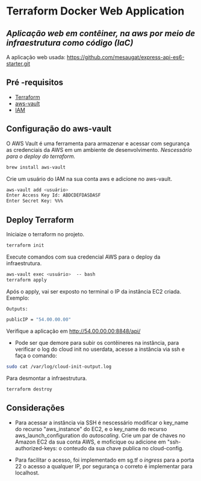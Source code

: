 # Terraform Docker Web Application
## _Aplicação web em contêiner, na aws por meio de infraestrutura como código (IaC)_


A aplicação web usada: https://github.com/mesaugat/express-api-es6-starter.git



##  Pré -requisitos

- [ Terraform ](https://learn.hashicorp.com/tutorials/terraform/install-cli)
- [ aws-vault ](https://github.com/99designs/aws-vault.git)
- [ IAM ](https://docs.aws.amazon.com/pt_br/IAM/latest/UserGuide/id_users_create.html)

##  Configuração do aws-vault 
O AWS Vault é uma ferramenta para armazenar e acessar com segurança as credenciais da AWS em um ambiente de desenvolvimento.
_Nescessário para o deploy do terraform._

```sh
brew install aws-vault
```
Crie um usuário do IAM na sua conta aws e adicione no aws-vault.
```sh
aws-vault add <usuário>
Enter Access Key Id: ABDCDEFDASDASF
Enter Secret Key: %%%
```
##  Deploy Terraform 
Iniciaize o terraform no projeto.
```sh
terraform init
```
Execute comandos com sua credencial AWS para o deploy da infraestrutura.
```sh
aws-vault exec <usuário>  -- bash
terraform apply
```
Após o apply, vai ser exposto no terminal o IP da instância EC2 criada.
Exemplo:
```sh
Outputs:

publicIP = "54.00.00.00"
```
Verifique a aplicação em http://54.00.00.00:8848/api/
- Pode ser que demore para subir os contêineres na instância, para verificar o log do cloud init no userdata, acesse a instância via ssh e faça o comando:
```sh
sudo cat /var/log/cloud-init-output.log
```

Para desmontar a infraestrutura.
```sh
terraform destroy
```
##  Considerações
- Para acessar a instância via SSH é nescessário modificar o key_name do recurso "aws_instance" do EC2, e o key_name do recurso aws_launch_configuration do _autoscaling_. Crie um par de chaves no Amazon EC2 da sua conta AWS, e moficique ou adicione em "ssh-authorized-keys: o conteudo da sua chave publica no cloud-config.

- Para facilitar o acesso, foi implementado em sg.tf o _ingress_ para a porta 22 o acesso a qualquer IP, por segurança o correto é implementar para localhost.


